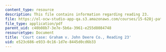 ```yaml
---
content_type: resource
description: This file contains information regarding reading 23.
file: https://ol-ocw-studio-app-qa.s3.amazonaws.com/courses/15-628j-patents-copyrights-and-the-law-of-intellectual-property-spring-2013/e523c686e9330c161d7e8445d0cd6b33_MIT15_628JS13_read23.pdf
file_type: application/pdf
parent_uid: c40b08b7-3e7e-5b6a-3961-e255d8084748
resourcetype: Document
title: 'Court case: Graham v. John Deere Co., Reading 23'
uid: e523c686-e933-0c16-1d7e-8445d0cd6b33
---
```

